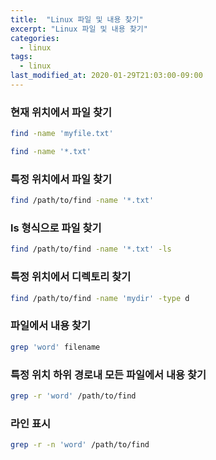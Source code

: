 ```yaml
---
title:  "Linux 파일 및 내용 찾기"
excerpt: "Linux 파일 및 내용 찾기"
categories:
  - linux
tags:
  - linux
last_modified_at: 2020-01-29T21:03:00-09:00
---
```


### 현재 위치에서 파일 찾기
```bash
find -name 'myfile.txt'
```

```bash
find -name '*.txt'
```

### 특정 위치에서 파일 찾기
```bash
find /path/to/find -name '*.txt'
```

### ls 형식으로 파일 찾기
```bash
find /path/to/find -name '*.txt' -ls
```

### 특정 위치에서 디렉토리 찾기
```bash
find /path/to/find -name 'mydir' -type d
```

### 파일에서 내용 찾기
```bash
grep 'word' filename
```

### 특정 위치 하위 경로내 모든 파일에서 내용 찾기
```bash
grep -r 'word' /path/to/find
```
### 라인 표시
```bash
grep -r -n 'word' /path/to/find
```
